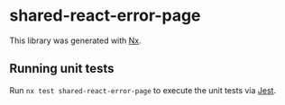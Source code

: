 # shared-react-error-page

This library was generated with [Nx](https://nx.dev).

## Running unit tests

Run `nx test shared-react-error-page` to execute the unit tests via [Jest](https://jestjs.io).
